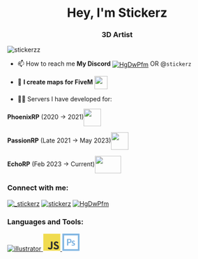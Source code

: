 <h1 align="center">Hey, I'm Stickerz</h1>
<h3 align="center">3D Artist</h3>

<p align="left"> <img src="https://komarev.com/ghpvc/?username=stickerzz&label=Profile%20views&color=0e75b6&style=flat" alt="stickerzz" /> </p>


- 📫 How to reach me **My Discord** <a href="https://discord.gg/HgDwPfm" target="blank"><img align="center" src="https://cdn.jsdelivr.net/npm/simple-icons@3.0.1/icons/discord.svg" alt="HgDwPfm" height="30" width="40" /></a> OR @`stickerz` 

- 🌱 **I create maps for FiveM** <img align="center" src="https://asset.brandfetch.io/id1g16nw_8/idDU-foBv6.png" height="30" width="30" />
- 👨‍💻 Servers I have developed for:

**PhoenixRP** (2020 -> 2021)<img align="center" src="https://media.discordapp.net/attachments/765474179226927154/778685177689800724/PhoenixRP-Logo.png" height="40" width="40" />

**PassionRP** (Late 2021 -> May 2023)<img align="center" src="https://cdn.discordapp.com/attachments/1096789467689390170/1098729296941547722/1251x1251300.png" height="40" width="40" />

**EchoRP** (Feb 2023 -> Current)<img align="center" src="https://media.discordapp.net/attachments/652157608668561419/859247580897607680/EchoRP_Logo_PNG.png" height="40" width="60" />

<h3 align="left">Connect with me:</h3>
<p align="left">
<a href="https://twitter.com/_stickerz" target="blank"><img align="center" src="https://cdn.jsdelivr.net/npm/simple-icons@3.0.1/icons/twitter.svg" alt="_stickerz" height="30" width="40" /></a>
<a href="https://www.youtube.com/c/stickerz" target="blank"><img align="center" src="https://cdn.jsdelivr.net/npm/simple-icons@3.0.1/icons/youtube.svg" alt="stickerz" height="30" width="40" /></a>
<a href="https://discord.gg/HgDwPfm" target="blank"><img align="center" src="https://cdn.jsdelivr.net/npm/simple-icons@3.0.1/icons/discord.svg" alt="HgDwPfm" height="30" width="40" /></a>
</p>

<h3 align="left">Languages and Tools:</h3>
<p align="left"> <a href="https://www.adobe.com/in/products/illustrator.html" target="_blank"> <img src="https://www.vectorlogo.zone/logos/adobe_illustrator/adobe_illustrator-icon.svg" alt="illustrator" width="40" height="40"/> </a> <a href="https://developer.mozilla.org/en-US/docs/Web/JavaScript" target="_blank"> <img src="https://raw.githubusercontent.com/devicons/devicon/master/icons/javascript/javascript-original.svg" alt="javascript" width="40" height="40"/> </a> <a href="https://www.photoshop.com/en" target="_blank"> <img src="https://raw.githubusercontent.com/devicons/devicon/master/icons/photoshop/photoshop-line.svg" alt="photoshop" width="40" height="40"/> </a> </p>
